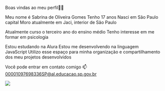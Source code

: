 
Boas vindas ao meu perfil💙💙

Meu nome é Sabrina de Oliveira Gomes
Tenho 17 anos
Nasci em São Paulo capital
Moro atualmente em Jaci, interior de São Paulo

Atualmente curso o terceiro ano do ensino médio
Tenho interesse em me formar em psicologia

Estou estudando na Alura
Estou me desenvolvendo na linguagem JavaScript
Utilizo esse espaço para minha organização e compartilhamento dos meu projetos desenvolvidos

Você pode entrar em contato comigo 📫
00001097698336SP@al.educacao.sp.gov.br


![](https://media1.tenor.com/m/K0QNIySkzdEAAAAd/dog-smile-eeyeyy1.gif)
